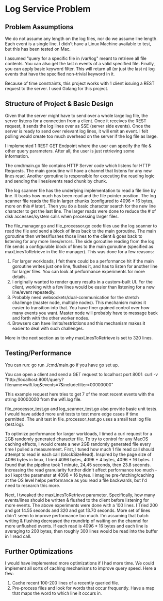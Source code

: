 # Log Service Problem

## Problem Assumptions
We do not assume any length on the log files, nor do we assume line length. 
Each event is a single line. I didn't have a Linux Machine available to test, but 
this has been tested on Mac. 

I assumed "query for a specific file in /var/log" meant to retrieve all file contents.
You can also get the last n events of a valid specified file. Finally, you can apply
basic keyword filter. This will return all (or just the last n) log events that have the 
specified non-trivial keyword in it. 

Because of time constraints, this project works with 1 client issuing a REST request
to the server. I used Golang for this project.

## Structure of Project & Basic Design

Given that the server might have to send over a whole large log file, the 
server listens for a connection from a client. Once it receives the REST request, 
it sends the log lines over as SSE (server side events). Once the server is ready to 
send over relevant log lines, it will emit an event. I felt polling would create
too much overhead on the server if the log file as large.

I implemented 1 REST GET Endpoint where the user can specify the file & other
query parameters. After all, the user is just retrieving some information.

The cmd/main.go file contains HTTP Server code which listens for HTTP Requests.
The main goroutine will have a channel that listens for any new lines read.
Another goroutine is responsible for executing the reading logic and sending 
the lines/events read chunk by chunk.

The log scanner file has the underlying implementation to read a file line by line.
It tracks how much has been read and the file pointer position. The log scanner file
reads the file in larger chunks (configured to 4096 * 16 bytes, more on this # later). 
Then you do a basic character search for the new line character to get the last line. 
The larger reads were done to reduce the # of disk accesses/system calls when processing 
larger files.

The file_manager.go and file_processor.go code files use the log scanner
to read the file and send a block of lines back to the main goroutine.
The main goroutine then writes/flushes those lines to the client & goes back to
listening for any more lines/errors. The side goroutine reading from the 
log file sends a configurable block of lines to the main goroutine 
(specified as maxLinesToRetrieve in the file manager). This was done for a 
few reasons:
1) For larger workloads, I felt there could be a performance hit if the main 
goroutine writes just one line, flushes it, and has to listen for another line 
for larger files. You can look at performance experiments for more details.
2) I originally wanted to render query results in a custom-built UI. 
For the client, working with a few lines would be easier than 
listening for a new line/event repeatedly.
3) Probably need websockets/dual-communication for the stretch challenge 
(master node, multiple nodes). This mechanism makes it easier to transition 
into that. You have finer grained control over how many events you want. 
Master node will probably have to message back and forth with the other
worker nodes. 
4) Browsers can have limits/restrictions and this mechanism makes it easier
to deal with such challenges. 

More in the next section as to why maxLinesToRetrieve is set to 320 lines.

## Testing/Performance
You can run: go run ./cmd/main.go if you have go set up. 

You can open a client and send a GET request to localhost port 8001: 
curl -v "http://localhost:8001/query?filename=wifi.log&events=7&includefilter=00000000"

This example request here tries to get 7 of the most recent events with the string
00000000 from the wifi.log file.

file_processor_test.go and log_scanner_test.go also provide basic unit
tests. I would have added more unit tests to test more edge cases if 
time permitted. The unit test in file_processor_test.go uses a small 
test log file (test.log).

To optimize performance for larger workloads, I timed a curl request for a 2GB
randomly generated character file. To try to control for any MacOS caching effects, I would
create a new 2GB randomly generated file every time I pulled a measurement. First,
I tuned how much 1 file read call should attempt to read in each call (blockSizeRead). Inspired 
by the page size of 4096 bytes in linux, I tried 4096 bytes, 4096 * 4 bytes, 4096 * 16 bytes.
I found that the pipeline took 1 minute, 24,45 seconds, then 23.8 seconds. Increasing
the read granularity further didn't affect performance too much - so I kept the parameter
at 4096 * 16 bytes. I imagine pre-fetching/caching at the OS level helps performance as you
read a file backwards, but I'd need to research this more.

Next, I tweaked the maxLinesToRetrieve parameter. Specifically, how many events/lines should
be written & flushed to the client before listening for more events. The above experiments
were done with a 100 lines. I Tried 200 and got 14.55 seconds and 320 and got 13.70 seconds.
More set of lines didn't seem to improve performance too much. I'm assuming that batch
writing & flushing decreased the roundtrip of waiting on the channel for more unflushed 
events. If each read is 4096 * 16 bytes and each line is averaging to 200 bytes, then roughly 300
lines would be read into the buffer in 1 read call. 


## Further Optimizations
I would have implemented more optimizations if I had more time. We could
implement all sorts of caching mechanisms to improve query speed. Here a
few:
1) Cache recent 100-200 lines of a recently queried file.
2) Pre-process files and look for words that occur frequently. Have a 
map that maps the word to which line it occurs in.
